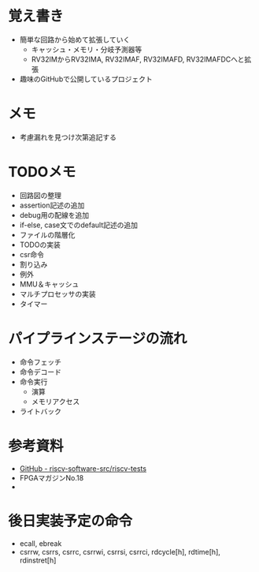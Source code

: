 # 覚え書き
- 簡単な回路から始めて拡張していく
    - キャッシュ・メモリ・分岐予測器等
    - RV32IMからRV32IMA, RV32IMAF, RV32IMAFD, RV32IMAFDCへと拡張
- 趣味のGitHubで公開しているプロジェクト

# メモ
- 考慮漏れを見つけ次第追記する

# TODOメモ
- 回路図の整理
- assertion記述の追加
- debug用の配線を追加
- if-else, case文でのdefault記述の追加
- ファイルの階層化
- TODOの実装
- csr命令
- 割り込み
- 例外
- MMU＆キャッシュ
- マルチプロセッサの実装
- タイマー

# パイプラインステージの流れ
- 命令フェッチ
- 命令デコード
- 命令実行
    - 演算
    - メモリアクセス
- ライトバック

# 参考資料
- [GitHub - riscv-software-src/riscv-tests](https://github.com/riscv-software-src/riscv-tests)
- FPGAマガジンNo.18
- 

# 後日実装予定の命令
- ecall, ebreak
- csrrw, csrrs, csrrc, csrrwi, csrrsi, csrrci, rdcycle[h], rdtime[h], rdinstret[h]
